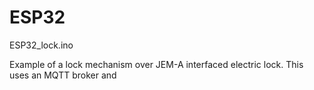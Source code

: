 # ESP32

ESP32_lock.ino

Example of a lock mechanism over JEM-A interfaced electric lock. This uses an MQTT broker and 
